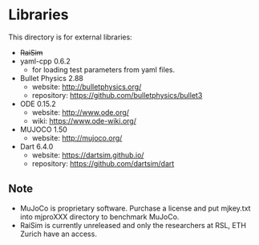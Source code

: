 # Libraries

This directory is for external libraries: 

- ~~RaiSim~~ 
- yaml-cpp 0.6.2
	- for loading test parameters from yaml files. 
- Bullet Physics 2.88
	- website: http://bulletphysics.org/
    - repository: https://github.com/bulletphysics/bullet3
- ODE 0.15.2
	- website: http://www.ode.org/
    - wiki: https://www.ode-wiki.org/
- MUJOCO 1.50
	- website: http://mujoco.org/
- Dart 6.4.0
	- website: https://dartsim.github.io/
	- repository: https://github.com/dartsim/dart

## Note  

- MuJoCo is proprietary software. Purchase a license and put mjkey.txt into mjproXXX directory to benchmark MuJoCo.
- RaiSim is currently unreleased and only the researchers at RSL, ETH Zurich have an access. 
